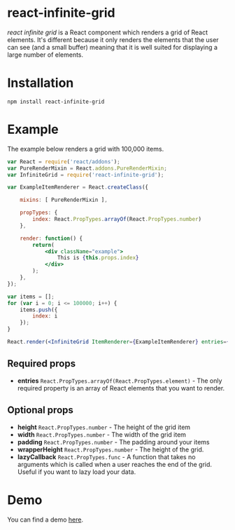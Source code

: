 # react-infinite-grid

_react infinite grid_ is a React component which renders a grid of React elements. It's different because it only renders the elements that the user can see (and a small buffer) meaning that it is well suited for displaying a large number of elements.

# Installation

```
npm install react-infinite-grid
```

# Example

The example below renders a grid with 100,000 items.

```jsx
var React = require('react/addons');
var PureRenderMixin = React.addons.PureRenderMixin;
var InfiniteGrid = require('react-infinite-grid');

var ExampleItemRenderer = React.createClass({

    mixins: [ PureRenderMixin ],

    propTypes: {
        index: React.PropTypes.arrayOf(React.PropTypes.number)
    },

    render: function() {
        return(
            <div className="example">
                This is {this.props.index}
            </div>
        );
    },
});

var items = [];
for (var i = 0; i <= 100000; i++) {
    items.push({
    	index: i
    });
}

React.render(<InfiniteGrid ItemRenderer={ExampleItemRenderer} entries={items} />, document.getElementById('grid'));
```

## Required props

- **entries** `React.PropTypes.arrayOf(React.PropTypes.element)` - The only required property is an array of React elements that you want to render.

## Optional props

- **height** `React.PropTypes.number` - The height of the grid item
- **width** `React.PropTypes.number` - The width of the grid item
- **padding** `React.PropTypes.number` - The padding around your items
- **wrapperHeight** `React.PropTypes.number` - The height of the grid.
- **lazyCallback** `React.PropTypes.func` - A function that takes no arguments which is called when a user reaches the end of the grid. Useful if you want to lazy load your data.

# Demo

You can find a demo [here](http://ggordan.com/post/react-infinite-grid.html).
